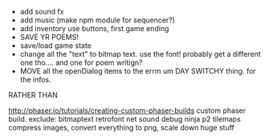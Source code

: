 - add sound fx
- add music (make npm module for sequencer?)
- add inventory use buttons, first game ending
- SAVE YR POEMS!
- save/load game state
- change all the "text" to bitmap text. use the font! probably get a different one tho.... and one for poem writign?
- MOVE all the openDialog items to the errm um DAY SWITCHY thing. for the infos. 




RATHER THAN 



http://phaser.io/tutorials/creating-custom-phaser-builds
custom phaser build. exclude: 
bitmaptext retrofont net sound debug ninja p2 tilemaps
compress images, convert everything to png, scale down huge stuff